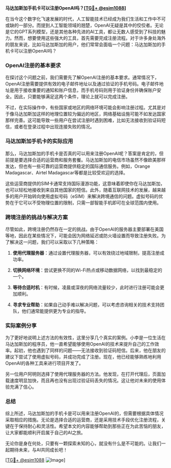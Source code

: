 **马达加斯加手机卡可以注册OpenAI吗？[[TG💪+ @esim1088](https://t.me/s/esim1088)]**

在当今这个数字化飞速发展的时代，人工智能技术已经成为我们生活和工作中不可或缺的一部分。而提到人工智能领域的翘楚，OpenAI无疑是其中的佼佼者。无论是它的GPT系列模型，还是其他各种先进的AI工具，都让无数人感受到了科技的魅力。然而，想要使用这些强大的工具，首先需要完成注册流程。对于许多身处海外的朋友来说，比如马达加斯加的用户，他们常常会面临一个问题：马达加斯加的手机卡可以注册OpenAI吗？

### OpenAI注册的基本要求

在探讨这个问题之前，我们需要先了解OpenAI注册的基本要求。通常情况下，OpenAI注册需要提供有效的电子邮件地址以及通过验证的手机号码。电子邮件地址是用于接收重要的通知和账户信息，而手机号码则用于验证身份并确保账户安全。因此，只要能够满足这两个条件，理论上就可以完成注册。

不过，在实际操作中，有些国家或地区的网络环境可能会影响注册过程。尤其是对于像马达加斯加这样的地理位置较为偏远的地区，网络基础设施可能不如发达国家那样完善。这可能导致一些用户在尝试注册时遇到困难，比如无法接收到验证码短信，或者在登录过程中出现连接失败的情况。

### 马达加斯加手机卡的实际应用

那么，马达加斯加的手机卡是否真的可以用来注册OpenAI呢？答案是肯定的，但前提是要选择合适的运营商和服务套餐。马达加斯加的电信市场虽然不像欧美那样发达，但也有一些可靠的运营商提供稳定的国际通信服务。例如，Orange Madagascar、Airtel Madagascar等都是比较受欢迎的选择。

这些运营商提供的SIM卡通常支持国际漫游功能，这意味着即使你在马达加斯加，也可以轻松地接收到来自其他国家的短信。此外，随着互联网技术的发展，越来越多的用户开始转向使用虚拟号码（eSIM）来解决跨境通信的问题。虚拟号码的优势在于它可以不受物理位置的限制，只需一部智能手机即可在全球范围内使用。

### 跨境注册的挑战与解决方案

尽管如此，跨境注册仍然存在一定的挑战。由于OpenAI的服务器主要部署在美国等地，因此在某些情况下，可能会因为网络延迟或防火墙设置而导致注册失败。为了解决这一问题，我们可以采取以下几种策略：

1. **使用代理服务器**：通过设置代理服务器，可以有效绕过地域限制，提高注册成功率。
   
2. **切换网络环境**：尝试更换不同的Wi-Fi热点或移动数据网络，以找到最稳定的一个。
   
3. **等待合适时机**：有时候，凌晨或深夜的网络流量较少，此时进行注册可能会更加顺利。

4. **寻求专业帮助**：如果自己动手难以解决问题，可以考虑咨询相关的技术支持团队，他们通常能提供更为专业的指导。

### 实际案例分享

为了更好地说明上述方法的有效性，这里分享几个真实的案例。小李是一位生活在马达加斯加的程序员，他一直希望能够使用OpenAI的技术来提升自己的工作效率。起初，他也遇到了同样的问题——无法接收到验证码短信。后来，他在朋友的建议下尝试了使用虚拟号码，并成功完成了注册。现在，他已经能够熟练地利用OpenAI的各种工具来进行项目开发了。

另一位用户阿明则选择了使用代理服务器的方法。他发现，在打开代理后，页面加载速度明显加快，而且再也没有出现过验证码丢失的情况。这让他对未来的使用体验充满了信心。

### 总结

综上所述，马达加斯加的手机卡是可以用来注册OpenAI的，但需要根据具体情况采取相应的措施。无论是选择合适的运营商，还是采用技术手段优化注册流程，关键在于保持耐心和灵活性。希望本文的内容能够帮助到那些正在为此苦恼的朋友，让大家都能顺利开启属于自己的AI之旅。

无论你是身在何处，只要有一颗探索未知的心，就没有什么是不可能的。让我们一起期待未来，与AI共同成长吧！

[[TG💪+ @esim1088](https://t.me/s/esim1088) ![Image](https://i.postimg.cc/4NQfJmqS/Snipaste-2025-05-13-00-14-12.png)]